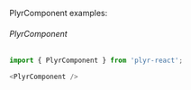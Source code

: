 PlyrComponent examples:

###### PlyrComponent
```js
import { PlyrComponent } from 'plyr-react';

<PlyrComponent />
```
